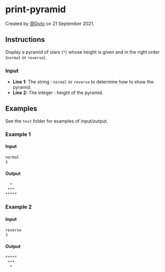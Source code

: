 # print-pyramid

Created by [@Divlo](https://github.com/Divlo) on 21 September 2021.

## Instructions

Display a pyramid of stars (`*`) whose height is given and in the right order (`normal` or `reverse`).

### Input

- **Line 1:** The string : `normal` or `reverse` to determine how to show the pyramid.
- **Line 2:** The integer : height of the pyramid.

## Examples

See the `test` folder for examples of input/output.

### Example 1

#### Input

```txt
normal
3
```

#### Output

```txt
  *
 ***
*****
```

### Example 2

#### Input

```txt
reverse
3
```

#### Output

```txt
*****
 ***
  *
```
